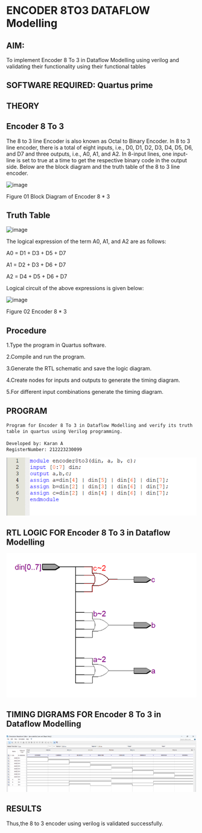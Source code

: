 # ENCODER 8TO3 DATAFLOW Modelling

## AIM:

To implement  Encoder 8 To 3 in Dataflow Modelling using verilog and validating their functionality using their functional tables

## SOFTWARE REQUIRED: Quartus prime

## THEORY

## Encoder 8 To 3

The 8 to 3 line Encoder is also known as Octal to Binary Encoder. In 8 to 3 line encoder, there is a total of eight inputs, i.e., D0, D1, D2, D3, D4, D5, D6, and D7 and three outputs, i.e., A0, A1, and A2. In 8-input lines, one input-line is set to true at a time to get the respective binary code in the output side. Below are the block diagram and the truth table of the 8 to 3 line encoder.

![image](https://github.com/naavaneetha/ENCODER8TO3DATAFLOW/assets/154305477/0bc242c1-eb9e-4c47-afe5-30428470efc3)

Figure 01  Block Diagram of Encoder 8 * 3

## Truth Table

![image](https://github.com/naavaneetha/ENCODER8TO3DATAFLOW/assets/154305477/35496b14-ae6e-4cd1-9abd-d6736b576575)

The logical expression of the term A0, A1, and A2 are as follows:

A0 = D1 + D3 + D5 + D7

A1 = D2 + D3 + D6 + D7

A2 = D4 + D5 + D6 + D7

Logical circuit of the above expressions is given below:

![image](https://github.com/naavaneetha/ENCODER8TO3DATAFLOW/assets/154305477/95acaee6-c873-4c75-89eb-ef09fb158053)

Figure 02  Encoder 8 * 3

## Procedure
1.Type the program in Quartus software.

2.Compile and run the program.

3.Generate the RTL schematic and save the logic diagram.

4.Create nodes for inputs and outputs to generate the timing diagram.

5.For different input combinations generate the timing diagram.

## PROGRAM
```
Program for Encoder 8 To 3 in Dataflow Modelling and verify its truth table in quartus using Verilog programming. 

Developed by: Karan A
RegisterNumber: 212223230099
```
![output](image.png)
## RTL LOGIC FOR Encoder 8 To 3 in Dataflow Modelling
![rtl](image-1.png)
## TIMING DIGRAMS FOR Encoder 8 To 3 in Dataflow Modelling 
![waveform](image-2.png)
## RESULTS
Thus,the 8 to 3 encoder using verilog is validated successfully.





